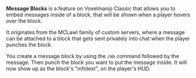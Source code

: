 **Message Blocks** is a feature on Voxelmanip Classic that allows you to embed messages inside of a block, that will be shown when a player hovers over the block.

It originates from the MCLawl family of custom servers, where a message can be attached to a block that gets sent privately into chat when the player punches the block.

You create a message block by using the `/mb` command followed by the message. Then punch the block you want to put the message inside. It will now show up as the block's "infotext", on the player's HUD.
